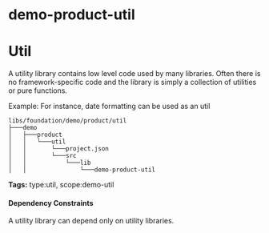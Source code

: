 # demo-product-util

# Util

A utility library contains low level code used by many libraries. 
Often there is no framework-specific code and the library is simply a collection of utilities or pure functions.

Example: For instance, date formatting can be used as an util

```
libs/foundation/demo/product/util
├───demo
│   ├───product
│   │   └───util
│   │       └───project.json
│   │       └───src
│   │           └───lib
│   │               └───demo-product-util

```

**Tags:** type:util, scope:demo-util

#### Dependency Constraints

A utility library can depend only on utility libraries.
